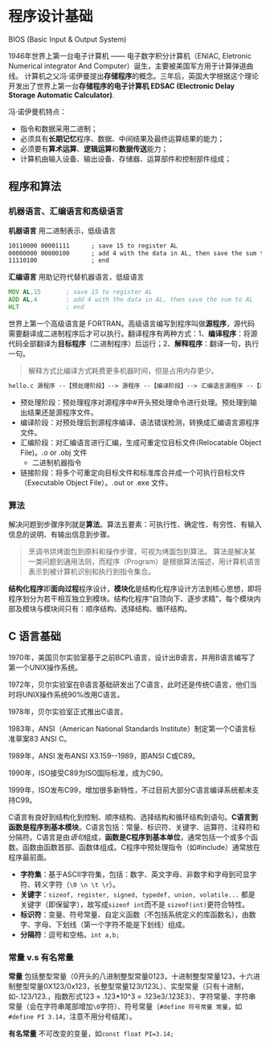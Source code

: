# 程序设计基础

BIOS (Basic Input & Output System)

1946年世界上第一台电子计算机 —— 电子数字积分计算机（ENIAC, Eletronic Numerical integrator And Computer）诞生，主要被美国军方用于计算弹道曲线。
计算机之父冯·诺伊曼提出**存储程序**的概念。三年后，英国大学根据这个理论开发出了世界上第一台**存储程序的电子计算机 EDSAC (Electronic Delay Storage Automatic Calculator)**.

冯·诺伊曼机特点：

* 指令和数据采用二进制；
* 必须具有**长期记忆**程序、数据、中间结果及最终运算结果的能力；
* 必须要有**算术运算**、**逻辑运算**和**数据传送**能力；
* 计算机由输入设备、输出设备、存储器、运算部件和控制部件组成；

## 程序和算法

### 机器语言、汇编语言和高级语言

**机器语言** 用二进制表示，低级语言

```txt
10110000 00001111      ; save 15 to register AL
00000000 00000100      ; add 4 with the data in AL, then save the sum to AL
11110100               ; end
```

**汇编语言** 用助记符代替机器语言，低级语言

```asm
MOV AL,15       ; save 15 to register AL
ADD AL,4        ; add 4 with the data in AL, then save the sum to AL
HLT             ; end
```

世界上第一个高级语言是 FORTRAN。高级语言编写到程序叫做**源程序**，源代码需要翻译成二进制程序后才可以执行。翻译程序有两种方式：1、**编译程序**：将源代码全部翻译为**目标程序**（二进制程序）后运行；2、**解释程序**：翻译一句，执行一句。

> 解释方式比编译方式耗费更多机器时间，但是占用内存更少。

```txt
hello.c 源程序 --【预处理阶段】--> 源程序 --【编译阶段】--> 汇编语言源程序 --【汇编阶段】--> 可重定位目标文件 Relocatable Object File --【链接阶段】--> 可执行目标文件
```

* 预处理阶段：预处理程序对源程序中#开头预处理命令进行处理。预处理到输出结果还是源程序文件。
* 编译阶段：对预处理后到源程序编译、语法错误检测，转换成汇编语言源程序文件。
* 汇编阶段：对汇编语言进行汇编，生成可重定位目标文件(Relocatable Object File)。.o or .obj 文件
  * 二进制机器指令
* 链接阶段：将多个可重定向目标文件和标准库合并成一个可执行目标文件（Executable Object File）。.out  or .exe 文件。

### 算法

解决问题到步骤序列就是**算法**。算法五要素：可执行性、确定性、有穷性、有输入信息的说明、有输出信息到步骤。

> 烹调书烘烤面包到原料和操作步骤，可视为烤面包到算法。
> 算法是解决某一类问题到通用法则，而程序（Program）是根据算法描述，用计算机语言表示到被计算机识别和执行到指令集合。

 **结构化程序**即**面向过程**程序设计，**模块化**是结构化程序设计方法到核心思想，即将程序划分为若干相互独立到模块。结构化程序“自顶向下、逐步求精”，每个模块内部及模块与模块间只有：顺序结构、选择结构、循环结构。

## C 语言基础

1970年，美国贝尔实验室基于之前BCPL语言，设计出B语言，并用B语言编写了第一个UNIX操作系统。

1972年，贝尔实验室在B语言基础研发出了C语言，此时还是传统C语言，他们当时将UNIX操作系统90%改用C语言。

1978年，贝尔实验室正式推出C语言。

1983年，ANSI（American National Standards Institute）制定第一个C语言标准草案83 ANSI C。

1989年，ANSI 发布ANSI X3.159--1989，即ANSI C或C89。

1990年，ISO接受C89为ISO国际标准，成为C90。

1999年，ISO发布C99，增加很多新特性，不过目前大部分C语言编译系统都未支持C99。

C语言有良好到结构化到控制、顺序结构、选择结构和循环结构到语句。**C语言到函数是程序到基本模块**。C语言包括：常量、标识符、关键字、运算符、注释符和分隔符。C语言是由*语句*组成，**函数是C程序到基本单位**，通常包括一个或多个函数。函数由函数首部、函数体组成。C程序中预处理指令（如#include）通常放在程序最前面。

* **字符集**：基于ASCII字符集，包括：数字、英文字母、非数字和字母到可显字符、转义字符（`\0 \n \t \r`）。
* **关键字**：`sizeof, register, signed, typedef, union, volatile...` 都是关键字（即保留字），故写成`sizeof int`而不是 `sizeof(int)`更符合特性。
* **标识符**：变量、符号常量、自定义函数（不包括系统定义的库函数名），由数字、字母、下划线（第一个字符不能是下划线）组成。
* **分隔符**：逗号和空格。`int a,b;`

### 常量 v.s 有名常量

**常量** 包括整型常量（0开头的八进制整型常量0123，十进制整型常量123，十六进制整型常量0X123/0x123，长整型常量123l/123L）、实型常量（只有十进制，如-.123/123.，指数形式123 = .123*10^3 = .123e3/.123E3）、字符常量、字符串常量（会在字符串尾部增加`\0`字符）、符号常量（`#define 符号常量 常量`，如 `#define PI 3.14`，注意不用分号结尾）。

**有名常量** 不可改变的变量，如`const float PI=3.14;`
